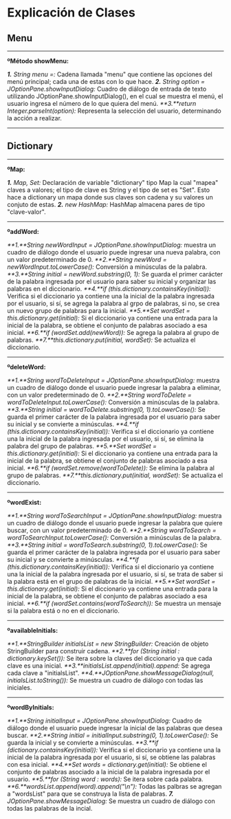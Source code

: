 # Explicación de Clases


## Menu

-------------------------------
**ºMétodo showMenu:**

_**1.** String menu =:_ Cadena llamada "menu" que contiene las opciones del menú principal; cada una de estas con lo que hace.
_**2.** String option = JOptionPane.showInputDialog:_ Cuadro de diálogo de entrada de texto utilizando JOptionPane.showInputDialog(), en el cual se muestra el menú, el usuario ingresa el número de lo que quiera del menú.
_**3.**return Integer.parseInt(option):_ Representa la selección del usuario, determinando la acción a realizar.

-------------------------------


## Dictionary

-------------------------------
**ºMap:**

_**1.** Map, Set:_ Declaración de variable "dictionary" tipo Map la cual "mapea" claves a valores; el tipo de clave es String y el tipo de set es "Set<String>". Esto hace a dictionary un mapa donde sus claves son cadena y su valores un conjuto de estas.
_**2.** new HashMap:_ HashMap almacena pares de tipo "clave-valor".

-------------------------------
**ºaddWord:**

_**1.**String newWordInput = JOptionPane.showInputDialog:_ muestra un cuadro de diálogo donde el usuario puede ingresar una nueva palabra, con un valor predeterminado de 0.
_**2.**String newWord = newWordInput.toLowerCase():_ Conversión a minúsculas de la palabra.
_**3.**String initial = newWord.substring(0, 1):_ Se guarda el primer carácter de la palabra ingresada por el usuario para saber su inicial y organizar las palabras en el diccionario.
_**4.**if (this.dictionary.containsKey(initial)):_ Verifica si el diccionario ya contiene una la inicial de la palabra ingresada por el usuario, si sí, se agrega la palabra al grpo de palabras, si no, se crea un nuevo grupo de palabras para la inicial.
_**5.**Set<String> wordSet = this.dictionary.get(initial):_ Si el diccionario ya contiene una entrada para la inicial de la palabra, se obtiene el conjunto de palabras asociado a esa inicial.
_**6.**if (wordSet.add(newWord)):_ Se agrega la palabra al grupo de palabras.
_**7.**this.dictionary.put(initial, wordSet):_ Se actualiza el diccionario.

-------------------------------
**ºdeleteWord:**

_**1.**String wordToDeleteInput = JOptionPane.showInputDialog:_ muestra un cuadro de diálogo donde el usuario puede ingresar la palabra a eliminar, con un valor predeterminado de 0.
_**2.**String wordToDelete = wordToDeleteInput.toLowerCase():_ Conversión a minúsculas de la palabra.
_**3.**String initial = wordToDelete.substring(0, 1).toLowerCase():_ Se guarda el primer carácter de la palabra ingresada por el usuario para saber su inicial y se convierte a minúsculas.
_**4.**if (this.dictionary.containsKey(initial)):_ Verifica si el diccionario ya contiene una la inicial de la palabra ingresada por el usuario, si sí, se elimina la palabra del grupo de palabras.
_**5.**Set<String> wordSet = this.dictionary.get(initial):_ Si el diccionario ya contiene una entrada para la inicial de la palabra, se obtiene el conjunto de palabras asociado a esa inicial.
_**6.**if (wordSet.remove(wordToDelete)):_ Se elimina la palabra al grupo de palabras.
_**7.**this.dictionary.put(initial, wordSet):_ Se actualiza el diccionario.

-------------------------------
**ºwordExist:**

_**1.**String wordToSearchInput = JOptionPane.showInputDialog:_ muestra un cuadro de diálogo donde el usuario puede ingresar la palabra que quiere buscar, con un valor predeterminado de 0.
_**2.**String wordToSearch = wordToSearchInput.toLowerCase():_ Conversión a minúsculas de la palabra.
_**3.**String initial = wordToSearch.substring(0, 1).toLowerCase():_ Se guarda el primer carácter de la palabra ingresada por el usuario para saber su inicial y se convierte a minúsculas.
_**4.**if (this.dictionary.containsKey(initial)):_ Verifica si el diccionario ya contiene una la inicial de la palabra ingresada por el usuario, si sí, se trata de saber si la palabra está en el grupo de palabras de la inicial.
_**5.**Set<String> wordSet = this.dictionary.get(initial):_ Si el diccionario ya contiene una entrada para la inicial de la palabra, se obtiene el conjunto de palabras asociado a esa inicial.
_**6.**if (wordSet.contains(wordToSearch)):_ Se muestra un mensaje si la palabra está o no en el diccionario.

-------------------------------
**ºavailableInitials:**

_**1.**StringBuilder initialsList = new StringBuilder:_ Creación de objeto StringBuilder para construir cadena.
_**2.**for (String initial : dictionary.keySet()):_ Se itera sobre la claves del diccionario ya que cada clave es una inicial.
_**3.**initialsList.append(initial).append:_ Se agrega cada clave a "initialsList".
_**4.**JOptionPane.showMessageDialog(null, initialsList.toString()):_ Se muestra un cuadro de diálogo con todas las iniciales.

-------------------------------
**ºwordByInitials:**

_**1.**String initialInput = JOptionPane.showInputDialog:_ Cuadro de diálogo donde el usuario puede ingresar la inicial de las palabras que desea buscar.
_**2.**String initial = initialInput.substring(0, 1).toLowerCase():_ Se guarda la inicial y se convierte a minúsculas.
_**3.**if (dictionary.containsKey(initial)):_ Verifica si el diccionario ya contiene una la inicial de la palabra ingresada por el usuario, si sí, se obtiene las palabras con esa inicial.
_**4.**Set<String> words = dictionary.get(initial):_ Se obtiene el conjunto de palabras asociado a la inicial de la palabra ingresada por el usuario.
_**5.**for (String word : words):_ Se itera sobre cada palabra.
_**6.**wordsList.append(word).append("\n"):_ Todas las palbras se agregan a "wordsList" para que se construya la lista de palabras.
_**7.** JOptionPane.showMessageDialog:_ Se muestra un cuadro de diálogo con todas las palabras de la incial.